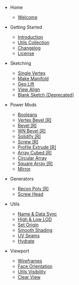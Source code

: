 - Home
    
    - [Welcome](/)

- Getting Started

    - [Introduction](getting-started/introduction.md)
    - [Utils Collection](getting-started/utils-collection.md)
    - [Changelog](getting-started/changelog.md)
    - [License](getting-started/license.md)

- Sketching

    - [Single Vertex](sketching/single-vertex.md)
    - [Make Manifold](sketching/make-manifold.md)
    - [Geo Lift](sketching/geo-lift.md)
    - [View Align](sketching/view-align.md)
    - [Blank Sketch (Deprecated)](sketching/blank-sketch.md)

- Power Mods

    - [Booleans](power-mods/booleans.md)
    - [Vertex Bevel [R]](power-mods/vertex-bevel.md)
    - [Bevel [R]](power-mods/bevel.md)
    - [WN Bevel [R]](power-mods/wn-bevel.md)
    - [Solidify [R]](power-mods/solidify.md)
    - [Screw [R]](power-mods/screw.md)
    - [Profile Extrude [R]](power-mods/profile-extrude.md)
    - [Array Cubed [R]](power-mods/array-cubed.md)
    - [Circular Array](power-mods/circular-array.md)
    - [Square Array [R]](power-mods/square-array.md)
    - [Mirror](power-mods/mirror.md)

- Generators

    - [Recon Poly [R]](generators/recon-poly.md)
    - [Screw Head](generators/screw-head.md)

- Utils

    - [Name & Data Sync](utils/name-and-data-sync.md)
    - [High & Low LOD](utils/high-and-low-lod.md)
    - [Set Origin](utils/set-origin.md)
    - [Smooth Shading](utils/smooth-shading.md)
    - [UV Seams](utils/uv-seams.md)
    - [Hydrate](utils/hydrate.md)

- Viewport

    - [Wireframes](viewport/wireframes.md)
    - [Face Orientation](viewport/face-orientation.md)
    - [Utils Visibility](viewport/utils-visibility.md)
    - [Clear View](viewport/clear-view.md)